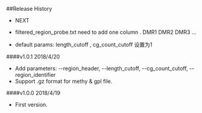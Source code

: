 ##Release History

* NEXT
* filtered_region_probe.txt need to add one column .
DMR1
DMR2
DMR3
...

* default params: length_cutoff , cg_count_cutoff 设置为1


####v1.0.1 2018/4/20
* Add parameters: --region_header, --length_cutoff, --cg_count_cutoff, --region_identifier
* Support .gz format for methy & gpl file.

####v1.0.0 2018/4/19
* First version.